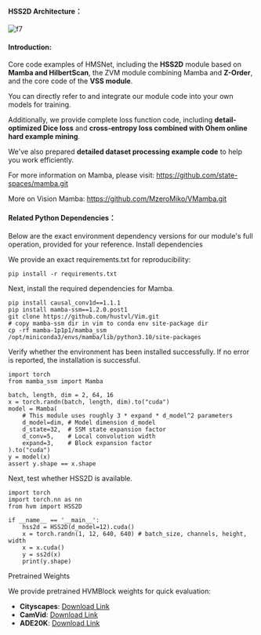 #### HSS2D Architecture：
![f7](https://github.com/user-attachments/assets/4c633e31-bdbe-41d2-b7f4-496db399895d)

#### Introduction:

Core code examples of HMSNet, including the **HSS2D** module based on **Mamba and HilbertScan**, the ZVM module combining Mamba and **Z-Order**, and the core code of the **VSS module**.

You can directly refer to and integrate our module code into your own models for training. 

Additionally, we provide complete loss function code, including **detail-optimized Dice loss** and **cross-entropy loss combined with Ohem online hard example mining**. 

We've also prepared **detailed dataset processing example code** to help you work efficiently.

For more information on Mamba, please visit: https://github.com/state-spaces/mamba.git

More on Vision Mamba: https://github.com/MzeroMiko/VMamba.git




#### Related Python Dependencies：

Below are the exact environment dependency versions for our module's full operation, provided for your reference. 
Install dependencies

We provide an exact requirements.txt for reproducibility:
```
pip install -r requirements.txt
```

Next, install the required dependencies for Mamba.
```
pip install causal_conv1d==1.1.1
pip install mamba-ssm==1.2.0.post1
git clone https://github.com/hustvl/Vim.git
# copy mamba-ssm dir in vim to conda env site-package dir
cp -rf mamba-1p1p1/mamba_ssm /opt/miniconda3/envs/mamba/lib/python3.10/site-packages
```

Verify whether the environment has been installed successfully. If no error is reported, the installation is successful.
```
import torch
from mamba_ssm import Mamba

batch, length, dim = 2, 64, 16
x = torch.randn(batch, length, dim).to("cuda")
model = Mamba(
    # This module uses roughly 3 * expand * d_model^2 parameters
    d_model=dim, # Model dimension d_model
    d_state=32,  # SSM state expansion factor
    d_conv=5,    # Local convolution width
    expand=3,    # Block expansion factor
).to("cuda")
y = model(x)
assert y.shape == x.shape
```


Next, test whether HSS2D is available.
```
import torch
import torch.nn as nn
from hvm import HSS2D

if __name__ == '__main__':
    hss2d = HSS2D(d_model=12).cuda()
    x = torch.randn(1, 12, 640, 640) # batch_size, channels, height, width
    x = x.cuda()
    y = ss2d(x)
    print(y.shape)
```



Pretrained Weights

We provide pretrained HVMBlock weights for quick evaluation:

- **Cityscapes**: [Download Link](https://pan.baidu.com/s/1Zt4bcJrIra_MvkOZqzPSZQ?pwd=apyk)  
- **CamVid**: [Download Link](https://pan.baidu.com/s/1-_fy_nlzMtE8XyNiFK99PA?pwd=63xx)  
- **ADE20K**: [Download Link](https://pan.baidu.com/s/1EV_WDmE-aCuHmuMmBhtoaw?pwd=c28h)  





